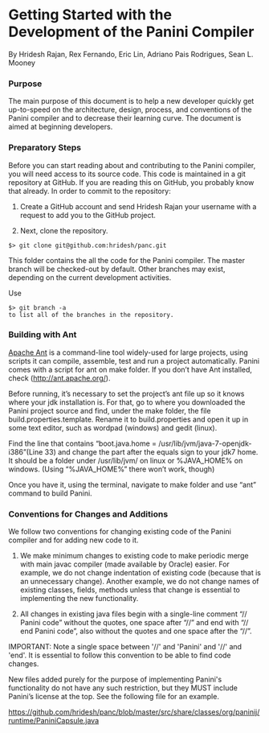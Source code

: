 Getting Started with the Development of the Panini Compiler
===========================================================
By Hridesh Rajan, Rex Fernando, Eric Lin, Adriano Pais Rodrigues, Sean L. Mooney


### Purpose
The main purpose of this document is to help a new developer 
quickly get up-to-speed on the architecture, design, process, 
and conventions of the Panini compiler and to decrease their 
learning curve. The document is aimed at beginning developers.

### Preparatory Steps

Before you can start reading about and contributing to the Panini compiler, 
you will need access to its source code. 
This code is maintained in a git repository at GitHub. If you are reading this
on GitHub, you probably know that already. 
In order to commit to the repository:

1. Create a GitHub account and send Hridesh Rajan your username with a 
request to add you to the GitHub project.

2. Next, clone the repository.

```
$> git clone git@github.com:hridesh/panc.git
```

This folder contains the all the code for the Panini compiler.  The master branch will be checked-out by default. Other branches may exist, depending on the current development activities.

Use 
```
$> git branch -a
to list all of the branches in the repository.
```

### Building with Ant

[Apache Ant](http://ant.apache.org) is a command-line tool widely-used 
for large projects, using scripts it can compile, assemble, test and 
run a project automatically. 
Panini comes with a script for ant on make folder. 
If you don’t have Ant installed, check (http://ant.apache.org/).

Before running, it’s necessary to set the project’s ant file up 
so it knows where your jdk installation is. 
For that, go to where you downloaded the Panini project source 
and find, under the make folder, the file build.properties.template. 
Rename it to build.properties and open it up in some text editor, 
such as wordpad (windows) and gedit (linux).

Find the line that contains “boot.java.home = /usr/lib/jvm/java-7-openjdk-i386”(Line 33) and change the part after the equals sign to your jdk7 home. It should be a folder under /usr/lib/jvm/ on linux or %JAVA_HOME% on windows. (Using “%JAVA_HOME%” there won’t work, though)

Once you have it, using the terminal, navigate to make folder and use “ant” command to build Panini.

### Conventions for Changes and Additions

We follow two conventions for changing existing code of the Panini compiler and for adding new code to it.

1. We make minimum changes to existing code to make periodic merge with main javac compiler (made available by Oracle) easier. For example, we do not change indentation of existing code (because that is an unnecessary change). Another example, we do not change names of existing classes, fields, methods unless that change is essential to implementing the new functionality.

2. All changes in existing java files begin with a single-line comment “// Panini code” without the quotes, one space after “//” and end with “// end Panini code”, also without the quotes and one space after the “//”.

IMPORTANT: Note a single space between '//' and 'Panini' and '//' and 'end'. It is essential to follow this convention to be able to find code changes.

New files added purely for the purpose of implementing Panini's functionality do not have any such restriction, but they MUST include Panini’s license at the top. See the following file for an example.

https://github.com/hridesh/panc/blob/master/src/share/classes/org/paninij/runtime/PaniniCapsule.java



